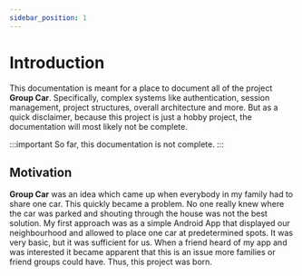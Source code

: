 ```yaml
---
sidebar_position: 1
---
```


# Introduction
This documentation is meant for a place to document all of the project **Group Car**. Specifically, complex systems like authentication, session management, project structures, overall architecture and more. But as a quick disclaimer, because this project is just a hobby project, the documentation will most likely not be complete.

:::important
So far, this documentation is not complete.
:::


## Motivation
**Group Car** was an idea which came up when everybody in my family had to share one car. This quickly became a problem. No one really knew where the car was parked and shouting through the house was not the best solution. My first approach was as a simple Android App that displayed our neighbourhood and allowed to place one car at predetermined spots. It was very basic, but it was sufficient for us. When a friend heard of my app and was interested it became apparent that this is an issue more families or friend groups could have. Thus, this project was born.